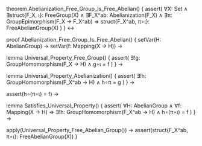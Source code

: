 theorem Abelianization_Free_Group_Is_Free_Abelian() {
  assert(
    ∀X: Set ∧
    ∃struct{F_X, ι}: FreeGroup(X) ∧
    ∃F_X^ab: Abelianization(F_X) ∧
    ∃π: GroupEpimorphism(F_X → F_X^ab) ⇒
    struct{F_X^ab, π∘ι}: FreeAbelianGroup(X)
  )
} ↔

proof Abelianization_Free_Group_Is_Free_Abelian() {
  setVar(H: AbelianGroup) →
  setVar(f: Mapping(X → H)) →

  lemma Universal_Property_Free_Group() {
    assert(
      ∃!g: GroupHomomorphism(F_X → H) ∧
      g∘ι = f
    )
  } →

  lemma Universal_Property_Abelianization() {
    assert(
      ∃!h: GroupHomomorphism(F_X^ab → H) ∧
      h∘π = g
    )
  } →

  assert(h∘(π∘ι) = f) →
  
  lemma Satisfies_Universal_Property() {
    assert(
      ∀H: AbelianGroup ∧
      ∀f: Mapping(X → H) ⇒
      ∃!h: GroupHomomorphism(F_X^ab → H) ∧
      h∘(π∘ι) = f
    )
  } →

  apply(Universal_Property_Free_Abelian_Group()) →
  assert(struct{F_X^ab, π∘ι}: FreeAbelianGroup(X))
}
